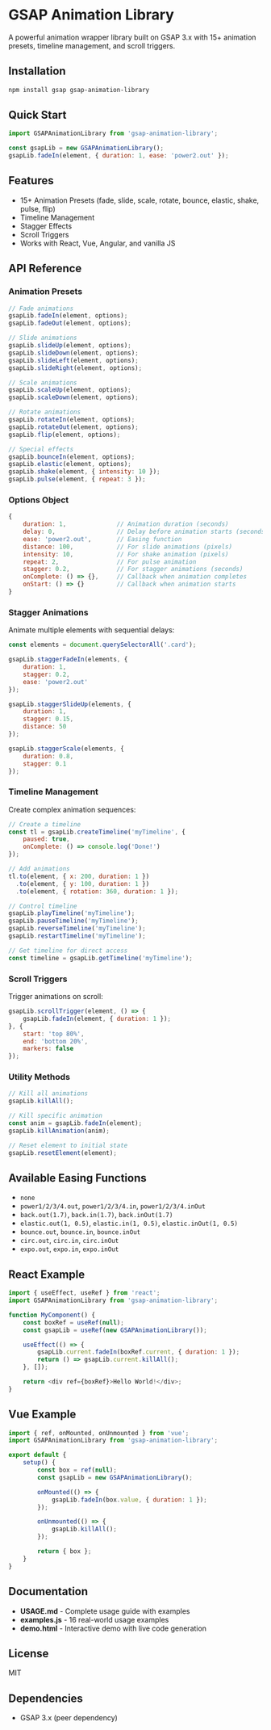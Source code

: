 # GSAP Animation Library

A powerful animation wrapper library built on GSAP 3.x with 15+ animation presets, timeline management, and scroll triggers.

## Installation

```bash
npm install gsap gsap-animation-library
```

## Quick Start

```javascript
import GSAPAnimationLibrary from 'gsap-animation-library';

const gsapLib = new GSAPAnimationLibrary();
gsapLib.fadeIn(element, { duration: 1, ease: 'power2.out' });
```

## Features

- 15+ Animation Presets (fade, slide, scale, rotate, bounce, elastic, shake, pulse, flip)
- Timeline Management
- Stagger Effects
- Scroll Triggers
- Works with React, Vue, Angular, and vanilla JS

## API Reference

### Animation Presets

```javascript
// Fade animations
gsapLib.fadeIn(element, options);
gsapLib.fadeOut(element, options);

// Slide animations
gsapLib.slideUp(element, options);
gsapLib.slideDown(element, options);
gsapLib.slideLeft(element, options);
gsapLib.slideRight(element, options);

// Scale animations
gsapLib.scaleUp(element, options);
gsapLib.scaleDown(element, options);

// Rotate animations
gsapLib.rotateIn(element, options);
gsapLib.rotateOut(element, options);
gsapLib.flip(element, options);

// Special effects
gsapLib.bounceIn(element, options);
gsapLib.elastic(element, options);
gsapLib.shake(element, { intensity: 10 });
gsapLib.pulse(element, { repeat: 3 });
```

### Options Object

```javascript
{
    duration: 1,              // Animation duration (seconds)
    delay: 0,                 // Delay before animation starts (seconds)
    ease: 'power2.out',       // Easing function
    distance: 100,            // For slide animations (pixels)
    intensity: 10,            // For shake animation (pixels)
    repeat: 2,                // For pulse animation
    stagger: 0.2,             // For stagger animations (seconds)
    onComplete: () => {},     // Callback when animation completes
    onStart: () => {}         // Callback when animation starts
}
```

### Stagger Animations

Animate multiple elements with sequential delays:

```javascript
const elements = document.querySelectorAll('.card');

gsapLib.staggerFadeIn(elements, {
    duration: 1,
    stagger: 0.2,
    ease: 'power2.out'
});

gsapLib.staggerSlideUp(elements, {
    duration: 1,
    stagger: 0.15,
    distance: 50
});

gsapLib.staggerScale(elements, {
    duration: 0.8,
    stagger: 0.1
});
```

### Timeline Management

Create complex animation sequences:

```javascript
// Create a timeline
const tl = gsapLib.createTimeline('myTimeline', {
    paused: true,
    onComplete: () => console.log('Done!')
});

// Add animations
tl.to(element, { x: 200, duration: 1 })
  .to(element, { y: 100, duration: 1 })
  .to(element, { rotation: 360, duration: 1 });

// Control timeline
gsapLib.playTimeline('myTimeline');
gsapLib.pauseTimeline('myTimeline');
gsapLib.reverseTimeline('myTimeline');
gsapLib.restartTimeline('myTimeline');

// Get timeline for direct access
const timeline = gsapLib.getTimeline('myTimeline');
```

### Scroll Triggers

Trigger animations on scroll:

```javascript
gsapLib.scrollTrigger(element, () => {
    gsapLib.fadeIn(element, { duration: 1 });
}, {
    start: 'top 80%',
    end: 'bottom 20%',
    markers: false
});
```

### Utility Methods

```javascript
// Kill all animations
gsapLib.killAll();

// Kill specific animation
const anim = gsapLib.fadeIn(element);
gsapLib.killAnimation(anim);

// Reset element to initial state
gsapLib.resetElement(element);
```

## Available Easing Functions

- `none`
- `power1/2/3/4.out`, `power1/2/3/4.in`, `power1/2/3/4.inOut`
- `back.out(1.7)`, `back.in(1.7)`, `back.inOut(1.7)`
- `elastic.out(1, 0.5)`, `elastic.in(1, 0.5)`, `elastic.inOut(1, 0.5)`
- `bounce.out`, `bounce.in`, `bounce.inOut`
- `circ.out`, `circ.in`, `circ.inOut`
- `expo.out`, `expo.in`, `expo.inOut`

## React Example

```javascript
import { useEffect, useRef } from 'react';
import GSAPAnimationLibrary from 'gsap-animation-library';

function MyComponent() {
    const boxRef = useRef(null);
    const gsapLib = useRef(new GSAPAnimationLibrary());

    useEffect(() => {
        gsapLib.current.fadeIn(boxRef.current, { duration: 1 });
        return () => gsapLib.current.killAll();
    }, []);

    return <div ref={boxRef}>Hello World!</div>;
}
```

## Vue Example

```javascript
import { ref, onMounted, onUnmounted } from 'vue';
import GSAPAnimationLibrary from 'gsap-animation-library';

export default {
    setup() {
        const box = ref(null);
        const gsapLib = new GSAPAnimationLibrary();

        onMounted(() => {
            gsapLib.fadeIn(box.value, { duration: 1 });
        });

        onUnmounted(() => {
            gsapLib.killAll();
        });

        return { box };
    }
}
```

## Documentation

- **USAGE.md** - Complete usage guide with examples
- **examples.js** - 16 real-world usage examples
- **demo.html** - Interactive demo with live code generation

## License

MIT

## Dependencies

- GSAP 3.x (peer dependency)
